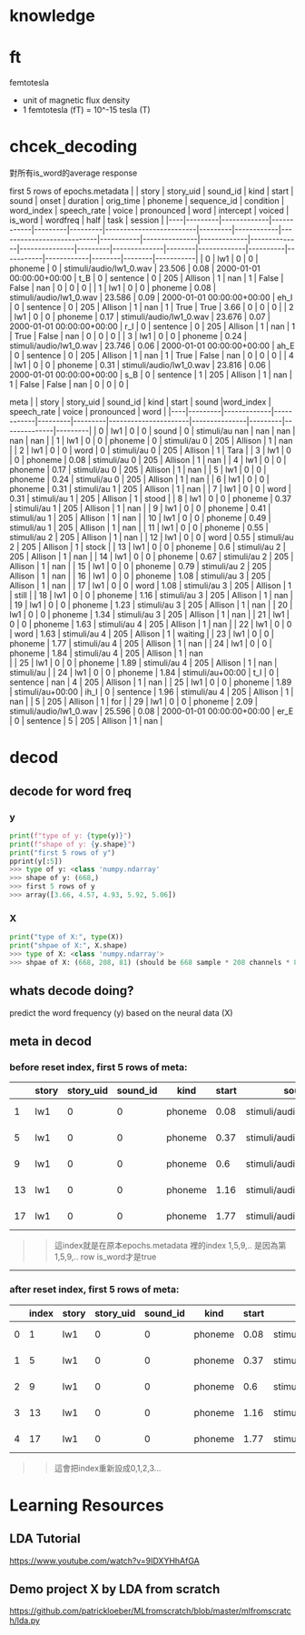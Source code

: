 # knowledge
# ft
femtotesla 
- unit of magnetic flux density
- 1 femtotesla (fT) = 10^-15 tesla (T)
# chcek_decoding
對所有is_word的average response

first 5 rows of epochs.metadata
|    | story   |   story_uid |   sound_id | kind    |   start | sound                   |   onset |   duration | orig_time                 | phoneme   |   sequence_id | condition   |   word_index |   speech_rate | voice   |   pronounced |   word |   intercept | voiced   | is_word   |   wordfreq |   half |   task |   session |
|----|---------|-------------|------------|---------|---------|-------------------------|---------|------------|---------------------------|-----------|---------------|-------------|--------------|---------------|---------|--------------|--------|-------------|----------|-----------|------------|--------|--------|-----------|
|  0 | lw1     |           0 |          0 | phoneme |    0    | stimuli/audio/lw1_0.wav |  23.506 |       0.08 | 2000-01-01 00:00:00+00:00 | t_B       |             0 | sentence    |            0 |           205 | Allison |            1 |    nan |           1 | False    | False     |     nan    |      0 |      0 |         0 |
|  1 | lw1     |           0 |          0 | phoneme |    0.08 | stimuli/audio/lw1_0.wav |  23.586 |       0.09 | 2000-01-01 00:00:00+00:00 | eh_I      |             0 | sentence    |            0 |           205 | Allison |            1 |    nan |           1 | True     | True      |       3.66 |      0 |      0 |         0 |
|  2 | lw1     |           0 |          0 | phoneme |    0.17 | stimuli/audio/lw1_0.wav |  23.676 |       0.07 | 2000-01-01 00:00:00+00:00 | r_I       |             0 | sentence    |            0 |           205 | Allison |            1 |    nan |           1 | True     | False     |     nan    |      0 |      0 |         0 |
|  3 | lw1     |           0 |          0 | phoneme |    0.24 | stimuli/audio/lw1_0.wav |  23.746 |       0.06 | 2000-01-01 00:00:00+00:00 | ah_E      |             0 | sentence    |            0 |           205 | Allison |            1 |    nan |           1 | True     | False     |     nan    |      0 |      0 |         0 |
|  4 | lw1     |           0 |          0 | phoneme |    0.31 | stimuli/audio/lw1_0.wav |  23.816 |       0.06 | 2000-01-01 00:00:00+00:00 | s_B       |             0 | sentence    |            1 |           205 | Allison |            1 |    nan |           1 | False    | False     |     nan    |      0 |      0 |         0 |


meta
|    | story   |   story_uid |   sound_id | kind    |   start | sound   |word_index |   speech_rate | voice   |   pronounced | word    |
|----|---------|-------------|------------|---------|---------|----------------------|---------------|---------|--------------|---------|
|  0 | lw1     |           0 |          0 | sound   |    0    | stimuli/au
       nan |           nan | nan     |          nan | nan     |
|  1 | lw1     |           0 |          0 | phoneme |    0    | stimuli/au
         0 |           205 | Allison |            1 | nan     |
|  2 | lw1     |           0 |          0 | word    |    0    | stimuli/au
         0 |           205 | Allison |            1 | Tara    |
|  3 | lw1     |           0 |          0 | phoneme |    0.08 | stimuli/au
         0 |           205 | Allison |            1 | nan     |
|  4 | lw1     |           0 |          0 | phoneme |    0.17 | stimuli/au
         0 |           205 | Allison |            1 | nan     |
|  5 | lw1     |           0 |          0 | phoneme |    0.24 | stimuli/au
         0 |           205 | Allison |            1 | nan     |
|  6 | lw1     |           0 |          0 | phoneme |    0.31 | stimuli/au
         1 |           205 | Allison |            1 | nan     |
|  7 | lw1     |           0 |          0 | word    |    0.31 | stimuli/au
         1 |           205 | Allison |            1 | stood   |
|  8 | lw1     |           0 |          0 | phoneme |    0.37 | stimuli/au
         1 |           205 | Allison |            1 | nan     |
|  9 | lw1     |           0 |          0 | phoneme |    0.41 | stimuli/au
         1 |           205 | Allison |            1 | nan     |
| 10 | lw1     |           0 |          0 | phoneme |    0.49 | stimuli/au
         1 |           205 | Allison |            1 | nan     |
| 11 | lw1     |           0 |          0 | phoneme |    0.55 | stimuli/au
         2 |           205 | Allison |            1 | nan     |
| 12 | lw1     |           0 |          0 | word    |    0.55 | stimuli/au
         2 |           205 | Allison |            1 | stock   |
| 13 | lw1     |           0 |          0 | phoneme |    0.6  | stimuli/au
         2 |           205 | Allison |            1 | nan     |
| 14 | lw1     |           0 |          0 | phoneme |    0.67 | stimuli/au
         2 |           205 | Allison |            1 | nan     |
| 15 | lw1     |           0 |          0 | phoneme |    0.79 | stimuli/au
         2 |           205 | Allison |            1 | nan     |
| 16 | lw1     |           0 |          0 | phoneme |    1.08 | stimuli/au
         3 |           205 | Allison |            1 | nan     |
| 17 | lw1     |           0 |          0 | word    |    1.08 | stimuli/au
         3 |           205 | Allison |            1 | still   |
| 18 | lw1     |           0 |          0 | phoneme |    1.16 | stimuli/au
         3 |           205 | Allison |            1 | nan     |
| 19 | lw1     |           0 |          0 | phoneme |    1.23 | stimuli/au
         3 |           205 | Allison |            1 | nan     |
| 20 | lw1     |           0 |          0 | phoneme |    1.34 | stimuli/au
         3 |           205 | Allison |            1 | nan     |
| 21 | lw1     |           0 |          0 | phoneme |    1.63 | stimuli/au
         4 |           205 | Allison |            1 | nan     |
| 22 | lw1     |           0 |          0 | word    |    1.63 | stimuli/au
         4 |           205 | Allison |            1 | waiting |
| 23 | lw1     |           0 |          0 | phoneme |    1.77 | stimuli/au
         4 |           205 | Allison |            1 | nan     |
| 24 | lw1     |           0 |          0 | phoneme |    1.84 | stimuli/au         4 |           205 | Allison |            1 | nan    
 |
| 25 | lw1     |           0 |          0 | phoneme |    1.89 | stimuli/au         4 |           205 | Allison |            1 | nan     | stimuli/au
 |
| 24 | lw1     |           0 |          0 | phoneme |    1.84 | stimuli/au+00:00 | t_I       |             0 | sentence    |    nan     |
         4 |           205 | Allison |            1 | nan     |
| 25 | lw1     |           0 |          0 | phoneme |    1.89 | stimuli/au+00:00 | ih_I      |             0 | sentence    |       1.96 | stimuli/au         4 |           205 | Allison |            1 | nan     |
   |            5 |           205 | Allison |            1 | for     |
| 29 | lw1     |           0 |          0 | phoneme |    2.09 | stimuli/audio/lw1_0.wav   |  25.596 |       0.08 | 2000-01-01 00:00:00+00:00 | er_E      |             0 | sentence    |            5 |           205 | Allison |            1 | nan     |

# decod

## decode for word freq
### y
```python
print(f"type of y: {type(y)}")
print(f"shape of y: {y.shape}")
print("first 5 rows of y")
pprint(y[:5])
>>> type of y: <class 'numpy.ndarray'
>>> shape of y: (668,)
>>> first 5 rows of y
>>> array([3.66, 4.57, 4.93, 5.92, 5.06])
```
### X

```python
print("type of X:", type(X))
print("shpae of X:", X.shape)
>>> type of X: <class 'numpy.ndarray'>
>>> shpae of X: (668, 208, 81) (should be 668 sample * 208 channels * 81 timepoints)

```

## whats decode doing?

 predict the word frequency (y) based on the neural data (X)

## meta in decod

### before reset index, first 5 rows of meta:
|    | story | story_uid | sound_id | kind    | start | sound                  | onset  | duration | orig_time                  | phoneme | sequence_id | condition | word_index | speech_rate | voice   | pronounced | word | intercept | voiced | is_word | wordfreq | half | task | session | label   |
|----|-------|-----------|----------|---------|-------|------------------------|--------|----------|----------------------------|---------|-------------|-----------|------------|-------------|---------|------------|------|-----------|--------|---------|----------|-------|------|---------|---------|
|  1 | lw1   |         0 |        0 | phoneme |  0.08 | stimuli/audio/lw1_0.wav | 23.586 |     0.09 | 2000-01-01 00:00:00+00:00 | eh_I    |           0 | sentence  |          0 |         205 | Allison |          1 |  nan |         1 | True   | True    |     3.66 |     0 |    0 |       0 | t0_s0_h0 |
|  5 | lw1   |         0 |        0 | phoneme |  0.37 | stimuli/audio/lw1_0.wav | 23.876 |     0.04 | 2000-01-01 00:00:00+00:00 | t_I     |           0 | sentence  |          1 |         205 | Allison |          1 |  nan |         1 | False  | True    |     4.57 |     0 |    0 |       0 | t0_s0_h0 |
|  9 | lw1   |         0 |        0 | phoneme |  0.6  | stimuli/audio/lw1_0.wav | 24.106 |     0.07 | 2000-01-01 00:00:00+00:00 | t_I     |           0 | sentence  |          2 |         205 | Allison |          1 |  nan |         1 | False  | True    |     4.93 |     0 |    0 |       0 | t0_s0_h0 |
| 13 | lw1   |         0 |        0 | phoneme |  1.16 | stimuli/audio/lw1_0.wav | 24.666 |     0.07 | 2000-01-01 00:00:00+00:00 | t_I     |           0 | sentence  |          3 |         205 | Allison |          1 |  nan |         1 | False  | True    |     5.92 |     0 |    0 |       0 | t0_s0_h0 |
| 17 | lw1   |         0 |        0 | phoneme |  1.77 | stimuli/audio/lw1_0.wav | 25.276 |     0.07 | 2000-01-01 00:00:00+00:00 | ey_I    |           0 | sentence  |          4 |         205 | Allison |          1 |  nan |         1 | True   | True    |     5.06 |     0 |    0 |       0 | t0_s0_h0 |

>> 這index就是在原本epochs.metadata 裡的index
1,5,9,.. 是因為第1,5,9,.. row is_word才是true
--------------------

### after reset index, first 5 rows of meta:
|    | index | story | story_uid | sound_id | kind    | start | sound                  | onset  | duration | orig_time                  | phoneme | sequence_id | condition | word_index | speech_rate | voice   | pronounced | word | intercept | voiced | is_word | wordfreq | half | task | session | label   |
|----|-------|-------|-----------|----------|---------|-------|------------------------|--------|----------|----------------------------|---------|-------------|-----------|------------|-------------|---------|------------|------|-----------|--------|---------|----------|-------|------|---------|---------|
|  0 |     1 | lw1   |         0 |        0 | phoneme |  0.08 | stimuli/audio/lw1_0.wav | 23.586 |     0.09 | 2000-01-01 00:00:00+00:00 | eh_I    |           0 | sentence  |          0 |         205 | Allison |          1 |  nan |         1 | True   | True    |     3.66 |     0 |    0 |       0 | t0_s0_h0 |
|  1 |     5 | lw1   |         0 |        0 | phoneme |  0.37 | stimuli/audio/lw1_0.wav | 23.876 |     0.04 | 2000-01-01 00:00:00+00:00 | t_I     |           0 | sentence  |          1 |         205 | Allison |          1 |  nan |         1 | False  | True    |     4.57 |     0 |    0 |       0 | t0_s0_h0 |
|  2 |     9 | lw1   |         0 |        0 | phoneme |  0.6  | stimuli/audio/lw1_0.wav | 24.106 |     0.07 | 2000-01-01 00:00:00+00:00 | t_I     |           0 | sentence  |          2 |         205 | Allison |          1 |  nan |         1 | False  | True    |     4.93 |     0 |    0 |       0 | t0_s0_h0 |
|  3 |    13 | lw1   |         0 |        0 | phoneme |  1.16 | stimuli/audio/lw1_0.wav | 24.666 |     0.07 | 2000-01-01 00:00:00+00:00 | t_I     |           0 | sentence  |          3 |         205 | Allison |          1 |  nan |         1 | False  | True    |     5.92 |     0 |    0 |       0 | t0_s0_h0 |
|  4 |    17 | lw1   |         0 |        0 | phoneme |  1.77 | stimuli/audio/lw1_0.wav | 25.276 |     0.07 | 2000-01-01 00:00:00+00:00 | ey_I    |           0 | sentence  |          4 |         205 | Allison |          1 |  nan |         1 | True   | True    |     5.06 |     0 |    0 |       0 | t0_s0_h0 |

>> 這會把index重新設成0,1,2,3...

# Learning Resources
## LDA Tutorial
https://www.youtube.com/watch?v=9IDXYHhAfGA

## Demo project X by LDA from scratch

https://github.com/patrickloeber/MLfromscratch/blob/master/mlfromscratch/lda.py



